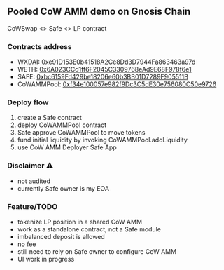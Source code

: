## Pooled CoW AMM demo on Gnosis Chain

CoWSwap <> Safe <> LP contract

### Contracts address

- WXDAI: [0xe91D153E0b41518A2Ce8Dd3D7944Fa863463a97d](https://gnosisscan.io/address/0xe91d153e0b41518a2ce8dd3d7944fa863463a97d)
- WETH: [0x6A023CCd1ff6F2045C3309768eAd9E68F978f6e1](https://gnosisscan.io/address/0x6a023ccd1ff6f2045c3309768ead9e68f978f6e1)
- SAFE: [0xbc6159Fd429be18206e60b3BB01D7289F905511B](https://gnosisscan.io/address/0xbc6159fd429be18206e60b3bb01d7289f905511b)
- CoWAMMPool: [0xf34e100057e982f9Dc3C5dE30e756080C50e9726](https://gnosisscan.io/address/0xf34e100057e982f9dc3c5de30e756080c50e9726)

### Deploy flow
1. create a Safe contract
2. deploy CoWAMMPool contract
3. Safe approve CoWAMMPool to move tokens
4. fund initial liquidity by invoking CoWAMMPool.addLiquidity
5. use CoW AMM Deployer Safe App

### **Disclaimer** ⚠️
- not audited
- currently Safe owner is my EOA

### Feature/TODO
- tokenize LP position in a shared CoW AMM
- work as a standalone contract, not a Safe module
- imbalanced deposit is allowed
- no fee
- still need to rely on Safe owner to configure CoW AMM
- UI work in progress